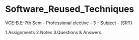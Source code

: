 # Software_Reused_Techniques

VCE-B.E-7th Sem - Professional elective - 3 - Subject - (SRT)

1.Assignments 2.Notes 3.Questions & Answers.
